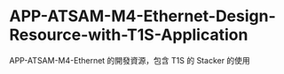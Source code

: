 # APP-ATSAM-M4-Ethernet-Design-Resource-with-T1S-Application
APP-ATSAM-M4-Ethernet 的開發資源，包含 T1S 的 Stacker 的使用

